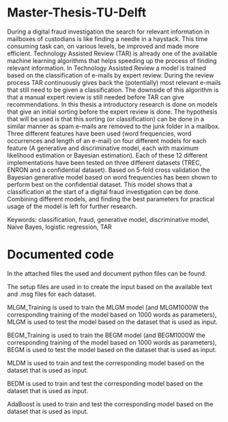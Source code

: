 # Master-Thesis-TU-Delft

During a digital fraud investigation the search for relevant information in mailboxes of custodians is like finding a needle in a haystack. This time consuming task can, on various levels, be improved and made more efficient. Technology Assisted Review (TAR) is already one of the available machine learning algorithms that helps speeding up the process of finding relevant information. In Technology Assisted Review a model is trained based on the classification of e-mails by expert review. During the review process TAR continuously gives back the (potentially) most relevant e-mails that still need to be given a classification. The downside of this algorithm is that a manual expert review is still needed before TAR can give recommendations. In this thesis a introductory research is done on models that give an initial sorting before the expert review is done. The hypothesis that will be used is that this sorting (or classification) can be done in a similar manner as spam e-mails are removed to the junk folder in a mailbox. Three different features have been used (word frequencies, word occurrences and length of an e-mail) on four different models for each feature (A generative and discriminative model, each with maximum likelihood estimation or Bayesian estimation). Each of these 12 different implementations have been tested on three different datasets (TREC, ENRON and a confidential dataset).  Based on 5-fold cross validation the Bayesian generative model based on word frequencies has been shown to perform best on the confidential dataset. This model shows that a classification at the start of a digital fraud investigation can be done. Combining different models, and finding the best parameters for practical usage of the model is left for further research.

Keywords: classification, fraud, generative model, discriminative model, Naive Bayes, logistic regression, TAR


# Documented code
In the attached files the used and document python files can be found.

The setup files are used in to create the input based on the available text and .msg files for each dataset.

MLGM_Training is used to train the MLGM model (and MLGM1000W the corresponding training of the model based on 1000 words as parameters), MLGM is used to test the model based on the dataset that is used as input.

BEGM_Training is used to train the BEGM model (and BEGM1000W the corresponding training of the model based on 1000 words as parameters), BEGM is used to test the model based on the dataset that is used as input.

MLDM is used to train and  test the corresponding model based on the dataset that is used as input.

BEDM is used to train and test the corresponding model based on the dataset that is used as input.

AdaBoost is used to train and test the corresponding model based on the dataset that is used as input.
